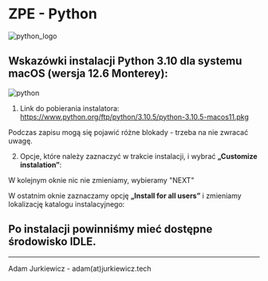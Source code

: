 # ZPE - Python

![python_logo](https://www.python.org/static/community_logos/python-powered-w-200x80.png)

## Wskazówki instalacji Python 3.10 dla systemu macOS (wersja 12.6 Monterey):

![python](https://user-images.githubusercontent.com/11718525/135937807-fd3e0fd2-a31a-47a4-90c6-b0bb1d0704d4.png)

1. Link do pobierania instalatora: https://www.python.org/ftp/python/3.10.5/python-3.10.5-macos11.pkg

Podczas zapisu mogą się pojawić różne blokady - trzeba na nie zwracać uwagę.

2. Opcje, które należy zaznaczyć w trakcie instalacji, i wybrać **„Customize instalation”**:



W kolejnym oknie nic nie zmieniamy, wybieramy "NEXT"

W ostatnim oknie zaznaczamy opcję **„Install for all users”** i zmieniamy lokalizację katalogu instalacyjnego:



## Po instalacji powinniśmy mieć dostępne środowisko IDLE.




----

Adam Jurkiewicz - adam(at)jurkiewicz.tech
